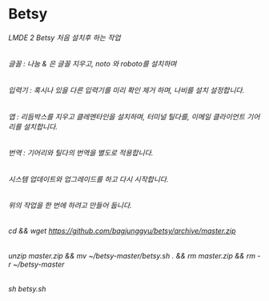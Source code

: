 # Betsy
###### LMDE 2 Betsy 처음 설치후 하는 작업
###### 글꼴 : 나눔 & 은 글꼴 지우고, noto 와 roboto를 설치하며
###### 입력기 : 혹시나 있을 다른 입력기를 미리 확인 제거 하며, 나비를 설치 설정합니다.
###### 앱 : 리듬박스를 지우고 클레멘타인을 설치하며, 터미널 틸다를, 이메일 클라이언트 기어리를 설치합니다.
###### 번역 : 기어리와 틸다의 번역을 별도로 적용합니다.
###### 시스템 업데이트와 업그레이드를 하고 다시 시작합니다.
###### 위의 작업을 한 번에 하려고 만들어 둡니다.
###### cd && wget https://github.com/bagjunggyu/betsy/archive/master.zip 
###### unzip master.zip && mv ~/betsy-master/betsy.sh . && rm master.zip && rm -r ~/betsy-master
###### sh betsy.sh
